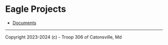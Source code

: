 
# Eagle Projects 

* [Documents](docs)

----
Copyright 2023-2024 (c) - Troop 306 of Catonsville, Md

